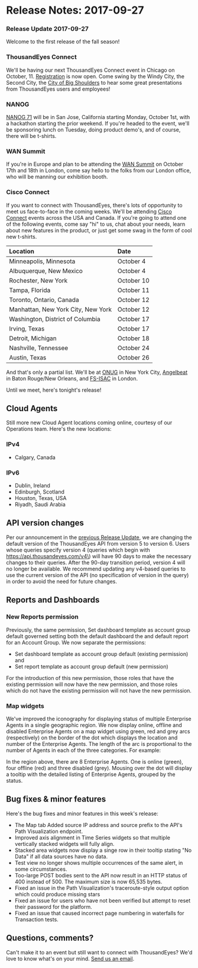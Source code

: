 # Release Notes: 2017-09-27

### Release Update 2017-09-27

Welcome to the first release of the fall season!

###  ThousandEyes Connect

We'll be having our next ThousandEyes Connect event in Chicago on October, 11. [Registration](https://www.thousandeyes.com/events/connect) is now open. Come swing by the Windy City, the Second City, the [City of Big Shoulders](https://www.poetryfoundation.org/poetrymagazine/poems/12840/chicago) to hear some great presentations from ThousandEyes users and employees!

### NANOG

[NANOG 71](http://www.cvent.com/events/nanog-71/event-summary-4f71b2f3181e49c1ab199f5d5d405bb8.aspx) will be in San Jose, California starting Monday, October 1st, with a hackathon starting the prior weekend. If you're headed to the event, we'll be sponsoring lunch on Tuesday, doing product demo's, and of course, there will be t-shirts.

### WAN Summit

 If you're in Europe and plan to be attending the [WAN Summit](https://www.wansummit.com/london/index/) on October 17th and 18th in London, come say hello to the folks from our London office, who will be manning our exhibition booth. 

### Cisco Connect

If you want to connect with ThousandEyes, there's lots of opportunity to meet us face-to-face in the coming weeks.  We'll be attending [Cisco Connect](https://www.cisco.com/c/en/us/training-events/events-webinars/cisco-connect.html) events across the USA and Canada. If you're going to attend one of the following events, come say "hi" to us, chat about your needs, learn about new features in the product, or just get some swag in the form of cool new t-shirts.  
 

| **Location** | **Date** |
| :--- | :--- |
| Minneapolis, Minnesota | October 4 |
| Albuquerque, New Mexico | October 4 |
| Rochester, New York | October 10 |
| Tampa, Florida | October 11 |
| Toronto, Ontario, Canada | October 12 |
| Manhattan, New York City, New York | October 12 |
| Washington, District of Columbia | October 17 |
| Irving, Texas | October 17 |
| Detroit, Michigan | October 18 |
| Nashville, Tennessee | October 24 |
| Austin, Texas | October 26 |

And that's only a partial list. We'll be at [ONUG](https://www.onug.net/) in New York City, [Angelbeat](http://www.angelbeat.com/event-directory/) in Baton Rouge/New Orleans, and [FS-ISAC](https://www.fsisac-summit.com/) in London.

Until we meet, here's tonight's release!

## Cloud Agents

Still more new Cloud Agent locations coming online, courtesy of our Operations team. Here's the new locations:

### IPv4

* Calgary, Canada

### IPv6

* Dublin, Ireland
* Edinburgh, Scotland
* Houston, Texas, USA
* Riyadh, Saudi Arabia

## API version changes

Per our announcement in the [previous Release Update](https://success.thousandeyes.com/PublicArticlePage?articleIdParam=kA0440000009RwJCAU), we are changing the default version of the ThousandEyes API from version 5 to version 6. Users whose queries specify version 4 \(queries which begin with https://api.thousandeyes.com/v4\) will have 90 days to make the necessary changes to their queries. After the 90-day transition period, version 4 will no longer be available. We recommend updating any v4-based queries to use the current version of the API \(no specification of version in the query\) in order to avoid the need for future changes.

## Reports and Dashboards

### New Reports permission

Previously, the same permission, Set dashboard template as account group default governed setting both the default dashboard the and default report for an Account Group. We now separate the permissions:

* Set dashboard template as account group default \(existing permission\) and
* Set report template as account group default \(new permission\)

For the introduction of this new permission, those roles that have the existing permission will now have the new permission, and those roles which do not have the existing permission will not have the new permission.

### Map widgets

We've improved the iconography for displaying status of multiple Enterprise Agents in a single geographic region. We now display online, offline and disabled Enterprise Agents on a map widget using green, red and grey arcs \(respectively\) on the border of the dot which displays the location and number of the Enterprise Agents. The length of the arc is proportional to the number of Agents in each of the three categories. For example:

In the region above, there are 8 Enterprise Agents.  One is online \(green\), four offline \(red\) and three disabled \(grey\).  Mousing over the dot will display a tooltip with the detailed listing of Enterprise Agents, grouped by the status.

## Bug fixes & minor features

Here's the bug fixes and minor features in this week's release:

* The Map tab Added source IP address and source prefix to the API's Path Visualization endpoint.
* Improved axis alignment in Time Series widgets so that multiple vertically stacked widgets will fully align.
* Stacked area widgets now display a singe row in their tooltip stating "No Data" if all data sources have no data.
* Test view no longer shows multiple occurrences of the same alert, in some circumstances.
* Too-large POST bodies sent to the API now result in an HTTP status of 400 instead of 500. The maximum size is now 65,535 bytes.
* Fixed an issue in the Path Visualization's traceroute-style output option which could produce missing stars
* Fixed an issue for users who have not been verified but attempt to reset their password for the platform.
* Fixed an issue that caused incorrect page numbering in waterfalls for Transaction tests.

## ​Questions, comments?

Can't make it to an event but still want to connect with ThousandEyes? We'd love to know what's on your mind.  [Send us an email](mailto:support@thousandeyes.com?subject=2017-09-27+Release+Update).

